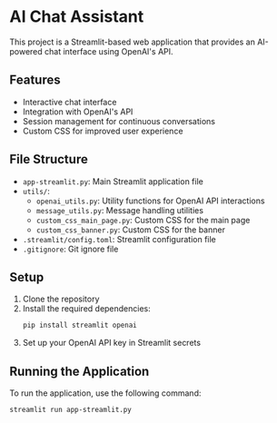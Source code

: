 # AI Chat Assistant

This project is a Streamlit-based web application that provides an AI-powered chat interface using OpenAI's API.

## Features

- Interactive chat interface
- Integration with OpenAI's API
- Session management for continuous conversations
- Custom CSS for improved user experience

## File Structure

- `app-streamlit.py`: Main Streamlit application file
- `utils/`:
  - `openai_utils.py`: Utility functions for OpenAI API interactions
  - `message_utils.py`: Message handling utilities
  - `custom_css_main_page.py`: Custom CSS for the main page
  - `custom_css_banner.py`: Custom CSS for the banner
- `.streamlit/config.toml`: Streamlit configuration file
- `.gitignore`: Git ignore file

## Setup

1. Clone the repository
2. Install the required dependencies:
   ```sh
   pip install streamlit openai
   ```
3. Set up your OpenAI API key in Streamlit secrets

## Running the Application

To run the application, use the following command:

```
streamlit run app-streamlit.py